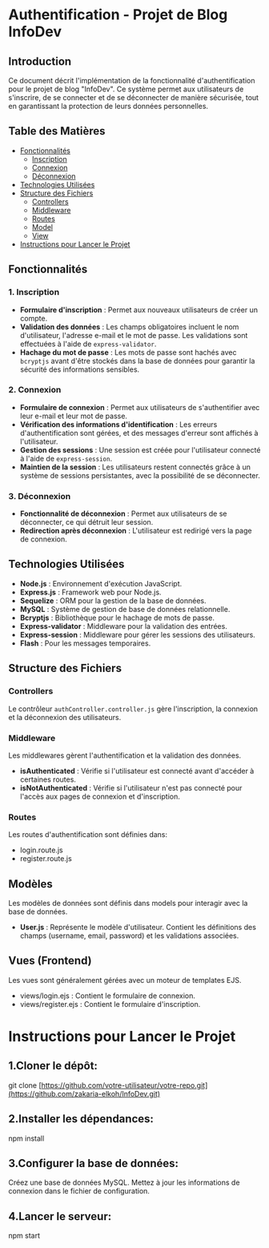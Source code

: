 # Authentification - Projet de Blog InfoDev

## Introduction
Ce document décrit l'implémentation de la fonctionnalité d'authentification pour le projet de blog "InfoDev". Ce système permet aux utilisateurs de s'inscrire, de se connecter et de se déconnecter de manière sécurisée, tout en garantissant la protection de leurs données personnelles.

## Table des Matières
- [Fonctionnalités](#fonctionnalités)
  - [Inscription](#1-inscription)
  - [Connexion](#2-connexion)
  - [Déconnexion](#3-déconnexion)
- [Technologies Utilisées](#technologies-utilisées)
- [Structure des Fichiers](#structure-des-fichiers)
  - [Controllers](#controllers)
  - [Middleware](#middleware)
  - [Routes](#routes)
  - [Model](#Modèles)
  - [View](#Vues)
- [Instructions pour Lancer le Projet](#instructions-pour-lancer-le-projet)

## Fonctionnalités

### 1. Inscription
- **Formulaire d'inscription** : Permet aux nouveaux utilisateurs de créer un compte.
- **Validation des données** : Les champs obligatoires incluent le nom d'utilisateur, l'adresse e-mail et le mot de passe. Les validations sont effectuées à l'aide de `express-validator`.
- **Hachage du mot de passe** : Les mots de passe sont hachés avec `bcryptjs` avant d'être stockés dans la base de données pour garantir la sécurité des informations sensibles.

### 2. Connexion
- **Formulaire de connexion** : Permet aux utilisateurs de s'authentifier avec leur e-mail et leur mot de passe.
- **Vérification des informations d'identification** : Les erreurs d'authentification sont gérées, et des messages d'erreur sont affichés à l'utilisateur.
- **Gestion des sessions** : Une session est créée pour l'utilisateur connecté à l'aide de `express-session`.
- **Maintien de la session** : Les utilisateurs restent connectés grâce à un système de sessions persistantes, avec la possibilité de se déconnecter.

### 3. Déconnexion
- **Fonctionnalité de déconnexion** : Permet aux utilisateurs de se déconnecter, ce qui détruit leur session.
- **Redirection après déconnexion** : L'utilisateur est redirigé vers la page de connexion.

## Technologies Utilisées

- **Node.js** : Environnement d'exécution JavaScript.
- **Express.js** : Framework web pour Node.js.
- **Sequelize** : ORM pour la gestion de la base de données.
- **MySQL** : Système de gestion de base de données relationnelle.
- **Bcryptjs** : Bibliothèque pour le hachage de mots de passe.
- **Express-validator** : Middleware pour la validation des entrées.
- **Express-session** : Middleware pour gérer les sessions des utilisateurs.
- **Flash** : Pour les messages temporaires.

## Structure des Fichiers

### Controllers
Le contrôleur `authController.controller.js` gère l'inscription, la connexion et la déconnexion des utilisateurs.
### Middleware
Les middlewares gèrent l'authentification et la validation des données.
- **isAuthenticated** : Vérifie si l'utilisateur est connecté avant d'accéder à certaines routes.
- **isNotAuthenticated** : Vérifie si l'utilisateur n'est pas connecté pour l'accès aux pages de connexion et d'inscription.
### Routes
Les routes d'authentification sont définies dans: 
- login.route.js 
- register.route.js
## Modèles
Les modèles de données sont définis dans models pour interagir avec la base de données.
- **User.js** : Représente le modèle d'utilisateur. Contient les définitions des champs (username, email, password) et les validations associées.
## Vues (Frontend)
Les vues sont généralement gérées avec un moteur de templates EJS.
- views/login.ejs : Contient le formulaire de connexion.
- views/register.ejs : Contient le formulaire d'inscription.
  
# Instructions pour Lancer le Projet
## 1.Cloner le dépôt:
git clone [https://github.com/votre-utilisateur/votre-repo.git](https://github.com/zakaria-elkoh/InfoDev.git)
## 2.Installer les dépendances:
npm install
## 3.Configurer la base de données:
Créez une base de données MySQL.
Mettez à jour les informations de connexion dans le fichier de configuration.
## 4.Lancer le serveur:
npm start
